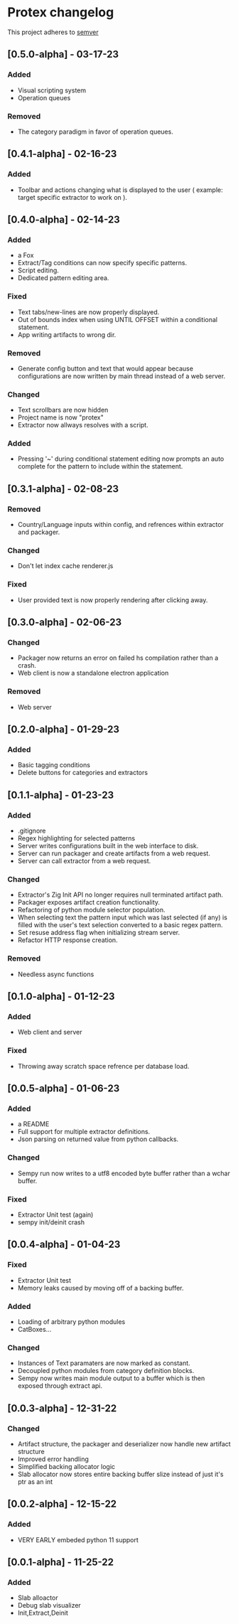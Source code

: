 # Protex changelog

This project adheres to [semver](https://semver.org/)

## [0.5.0-alpha] - 03-17-23
### Added
- Visual scripting system
- Operation queues

### Removed
- The category paradigm in favor of operation queues.

## [0.4.1-alpha] - 02-16-23
### Added
- Toolbar and actions changing what is displayed to the user ( example: target specific extractor
  to work on ).

## [0.4.0-alpha] - 02-14-23
### Added
- a Fox
- Extract/Tag conditions can now specify specific patterns.
- Script editing.
- Dedicated pattern editing area.

### Fixed
- Text tabs/new-lines are now properly displayed.
- Out of bounds index when using UNTIL OFFSET within a conditional statement.
- App writing artifacts to wrong dir.

### Removed
- Generate config button and text that would appear because configurations are now written by main
    thread instead of a web server.

### Changed
- Text scrollbars are now hidden
- Project name is now "protex"
- Extractor now allways resolves with a script.

### Added
- Pressing '~' during conditional statement editing now prompts an auto complete for the pattern
    to include within the statement.

## [0.3.1-alpha] - 02-08-23
### Removed
- Country/Language inputs within config, and refrences within extractor and packager.

### Changed
- Don't let index cache renderer.js

### Fixed
- User provided text is now properly rendering after clicking away.

## [0.3.0-alpha] - 02-06-23
### Changed
- Packager now returns an error on failed hs compilation rather than a crash.
- Web client is now a standalone electron application

### Removed
- Web server

## [0.2.0-alpha] - 01-29-23
### Added
- Basic tagging conditions
- Delete buttons for categories and extractors

## [0.1.1-alpha] - 01-23-23
### Added
- .gitignore
- Regex highlighting for selected patterns
- Server writes configurations built in the web interface to disk.
- Server can run packager and create artifacts from a web request.
- Server can call extractor from a web request.

### Changed
- Extractor's Zig Init API no longer requires null terminated artifact path.
- Packager exposes artifact creation functionality.
- Refactoring of python module selector population.
- When selecting text the pattern input which was last selected (if any) is filled with the user's
    text selection converted to a basic regex pattern.
- Set resuse address flag when initializing stream server.
- Refactor HTTP response creation.

### Removed
- Needless async functions

## [0.1.0-alpha] - 01-12-23
### Added
- Web client and server

### Fixed
- Throwing away scratch space refrence per database load.

## [0.0.5-alpha] - 01-06-23
### Added
- a README
- Full support for multiple extractor definitions.
- Json parsing on returned value from python callbacks.

### Changed
- Sempy run now writes to a utf8 encoded byte buffer rather than a wchar buffer.

### Fixed
- Extractor Unit test (again)
- sempy init/deinit crash

## [0.0.4-alpha] - 01-04-23
### Fixed
- Extractor Unit test
- Memory leaks caused by moving off of a backing buffer.

### Added
- Loading of arbitrary python modules
- CatBoxes...

### Changed
- Instances of Text paramaters are now marked as constant.
- Decoupled python modules from category definition blocks.
- Sempy now writes main module output to a buffer which is then exposed through extract api.

## [0.0.3-alpha] - 12-31-22
### Changed
- Artifact structure, the packager and deserializer now handle new artifact structure
- Improved error handling
- Simplified backing allocator logic
- Slab allocator now stores entire backing buffer slize instead of just it's ptr as an int

## [0.0.2-alpha] - 12-15-22
### Added
- VERY EARLY embeded python 11 support

## [0.0.1-alpha] - 11-25-22
### Added
- Slab alloactor
- Debug slab visualizer
- Init,Extract,Deinit
